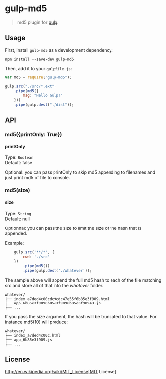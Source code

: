 # gulp-md5

> md5 plugin for [gulp](https://github.com/wearefractal/gulp).

## Usage

First, install `gulp-md5` as a development dependency:

```shell
npm install --save-dev gulp-md5
```

Then, add it to your `gulpfile.js`:

```javascript
var md5 = require("gulp-md5");

gulp.src("./src/*.ext")
	.pipe(md5({
		msg: "Hello Gulp!"
	}))
	.pipe(gulp.dest("./dist"));
```

## API

### md5({printOnly: True})

#### printOnly
Type: `Boolean`  
Default: false

Optional: you can pass printOnly to skip md5 appending to filenames and just print md5 of file to console.

### md5(size)

#### size
Type: `String`  
Default: null

Optionnal: you can pass the size to limit the size of the hash that is appended.

Example:
```javascript
	gulp.src('**/*', {
        cwd: './src'
    })
        .pipe(md5())
        .pipe(gulp.dest('./whatever'));
```

The sample above will append the full md5 hash to each of the file matching src and store all of that into the *whatever* folder.

```shell
whatever/
├── index_a7ded4c00cdc9cdc47e55f6b85e3f909.html
├── app_6b85e3f9096b85e3f9096b85e3f90943.js
├── ...
```

If you pass the size argument, the hash will be truncated to that value. For instance md5(10) will produce:

```shell
whatever/
├── index_a7ded4c00c.html
├── app_6b85e3f909.js
├── ...
```

## License

http://en.wikipedia.org/wiki/MIT_License[MIT License]

